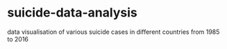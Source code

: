 # suicide-data-analysis
data visualisation of various suicide cases in different countries from 1985 to 2016

